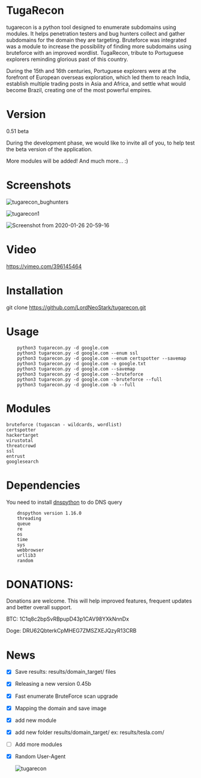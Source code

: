 # TugaRecon
  tugarecon is a python tool designed to enumerate subdomains using modules. It helps penetration testers and bug hunters collect and gather subdomains for the domain they are targeting.  Bruteforce was integrated was a module to increase the possibility of finding more subdomains using bruteforce with an improved wordlist.
TugaRecon, tribute to Portuguese explorers reminding glorious past of this country.

During the 15th and 16th centuries, Portuguese explorers were at the forefront of European overseas exploration, which led them to reach India, establish multiple trading posts in Asia and Africa, and settle what would become Brazil, creating one of the most powerful empires.

# Version
0.51 beta


During the development phase, we would like to invite all of you, to help test the beta version of the application.

More modules will be added!
And much more... :)

# Screenshots

![tugarecon_bughunters](https://user-images.githubusercontent.com/39160972/76518858-cb105900-6457-11ea-9ac3-7ecfffc74fd8.png)

![tugarecon1](https://user-images.githubusercontent.com/39160972/72821211-1da77300-3c68-11ea-80a9-db8ea6716e4b.png)

![Screenshot from 2020-01-26 20-59-16](https://user-images.githubusercontent.com/39160972/73141832-4d97b180-4080-11ea-9adc-a83667ea9687.png)

# Video

https://vimeo.com/396145464

# Installation

git clone https://github.com/LordNeoStark/tugarecon.git

# Usage

        python3 tugarecon.py -d google.com
        python3 tugarecon.py -d google.com --enum ssl
        python3 tugarecon.py -d google.com --enum certspotter --savemap
        python3 tugarecon.py -d google.com -o google.txt
        python3 tugarecon.py -d google.com --savemap
        python3 tugarecon.py -d google.com --bruteforce
        python3 tugarecon.py -d google.com --bruteforce --full
        python3 tugarecon.py -d google.com -b --full

# Modules

    bruteforce (tugascan - wildcards, wordlist)
    certspotter
    hackertarget
    virustotal
    threatcrowd
    ssl
    entrust
    googlesearch

# Dependencies
You need to install [dnspython](http://www.dnspython.org) to do DNS query

        dnspython version 1.16.0
        threading
        queue
        re
        os
        time
        sys
        webbrowser
        urllib3
        random

# DONATIONS:

Donations are welcome. This will help improved features, frequent updates and better overall support.

BTC:   1C1q8c2bpSvRBpupD43p1CAV98YXkNnnDx

Doge:  DRU62QbterkCpMHEG7ZMSZXEJQzyR13CRB

# News
- [x] Save results: results/domain_target/ files
- [x] Releasing a new version 0.45b
- [x] Fast enumerate BruteForce scan upgrade
- [x] Mapping the domain and save image
- [x] add new module
- [x] add new folder results/domain_target/  ex: results/tesla.com/ 
- [ ] Add more modules
- [x] Random User-Agent


   ![tugarecon](https://user-images.githubusercontent.com/39160972/75924110-45d8e300-5e5e-11ea-8832-55c08ecc2902.jpg)
